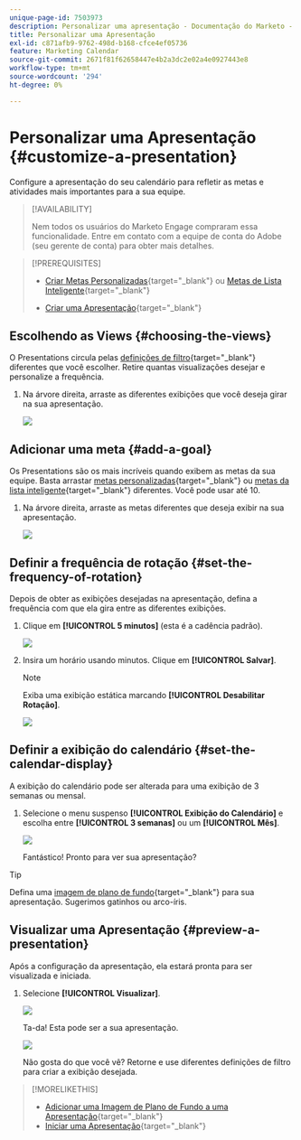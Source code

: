 ```yaml
---
unique-page-id: 7503973
description: Personalizar uma apresentação - Documentação do Marketo - Documentação do produto
title: Personalizar uma Apresentação
exl-id: c871afb9-9762-498d-b168-cfce4ef05736
feature: Marketing Calendar
source-git-commit: 2671f81f62658447e4b2a3dc2e02a4e0927443e8
workflow-type: tm+mt
source-wordcount: '294'
ht-degree: 0%

---
```


# Personalizar uma Apresentação {#customize-a-presentation}

Configure a apresentação do seu calendário para refletir as metas e atividades mais importantes para a sua equipe.

>[!AVAILABILITY]
>
>
>Nem todos os usuários do Marketo Engage compraram essa funcionalidade. Entre em contato com a equipe de conta do Adobe (seu gerente de conta) para obter mais detalhes.

>[!PREREQUISITES]
>
>* [Criar Metas Personalizadas](/help/marketo/product-docs/core-marketo-concepts/marketing-calendar/calendar-hd/create-a-custom-goal.md){target="_blank"} ou [Metas de Lista Inteligente](/help/marketo/product-docs/core-marketo-concepts/marketing-calendar/calendar-hd/create-a-smart-list-goal.md){target="_blank"}
>
>* [Criar uma Apresentação](/help/marketo/product-docs/core-marketo-concepts/marketing-calendar/calendar-hd/create-a-presentation.md){target="_blank"}

## Escolhendo as Views {#choosing-the-views}

O Presentations circula pelas [definições de filtro](/help/marketo/product-docs/core-marketo-concepts/marketing-calendar/working-with-the-calendar/filtering-the-marketing-calendar.md){target="_blank"} diferentes que você escolher. Retire quantas visualizações desejar e personalize a frequência.

1. Na árvore direita, arraste as diferentes exibições que você deseja girar na sua apresentação.

   ![](assets/image2015-3-18-13-3a6-3a10.png)

## Adicionar uma meta {#add-a-goal}

Os Presentations são os mais incríveis quando exibem as metas da sua equipe. Basta arrastar [metas personalizadas](/help/marketo/product-docs/core-marketo-concepts/marketing-calendar/calendar-hd/create-a-custom-goal.md){target="_blank"} ou [metas da lista inteligente](/help/marketo/product-docs/core-marketo-concepts/marketing-calendar/calendar-hd/create-a-smart-list-goal.md){target="_blank"} diferentes. Você pode usar até 10.

1. Na árvore direita, arraste as metas diferentes que deseja exibir na sua apresentação.

   ![](assets/image2015-3-24-14-3a23-3a26.png)

## Definir a frequência de rotação {#set-the-frequency-of-rotation}

Depois de obter as exibições desejadas na apresentação, defina a frequência com que ela gira entre as diferentes exibições.

1. Clique em **[!UICONTROL 5 minutos]** (esta é a cadência padrão).

   ![](assets/image2015-3-18-13-3a17-3a29.png)

1. Insira um horário usando minutos. Clique em **[!UICONTROL Salvar]**.

   >[!NOTE]
   >
   >Exiba uma exibição estática marcando **[!UICONTROL Desabilitar Rotação]**.

   ![](assets/image2015-3-18-13-3a22-3a18.png)

## Definir a exibição do calendário {#set-the-calendar-display}

A exibição do calendário pode ser alterada para uma exibição de 3 semanas ou mensal.

1. Selecione o menu suspenso **[!UICONTROL Exibição do Calendário]** e escolha entre **[!UICONTROL 3 semanas]** ou um **[!UICONTROL Mês]**.

   ![](assets/image2015-3-18-13-3a27-3a37.png)

   Fantástico! Pronto para ver sua apresentação?

>[!TIP]
>
>Defina uma [imagem de plano de fundo](/help/marketo/product-docs/core-marketo-concepts/marketing-calendar/calendar-hd/add-a-background-image-to-a-presentation.md){target="_blank"} para sua apresentação. Sugerimos gatinhos ou arco-íris.

## Visualizar uma Apresentação {#preview-a-presentation}

Após a configuração da apresentação, ela estará pronta para ser visualizada e iniciada.

1. Selecione **[!UICONTROL Visualizar]**.

   ![](assets/image2015-3-18-13-3a37-3a55.png)

   Ta-da! Esta pode ser a sua apresentação.

   ![](assets/image2015-3-24-14-3a29-3a29.png)

   Não gosta do que você vê? Retorne e use diferentes definições de filtro para criar a exibição desejada.

>[!MORELIKETHIS]
>
>* [Adicionar uma Imagem de Plano de Fundo a uma Apresentação](/help/marketo/product-docs/core-marketo-concepts/marketing-calendar/calendar-hd/add-a-background-image-to-a-presentation.md){target="_blank"}
>* [Iniciar uma Apresentação](/help/marketo/product-docs/core-marketo-concepts/marketing-calendar/calendar-hd/launch-a-presentation.md){target="_blank"}
